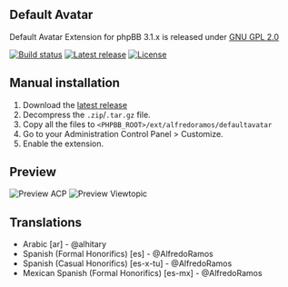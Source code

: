 ## Default Avatar

Default Avatar Extension for phpBB 3.1.x is released under [GNU GPL 2.0](https://www.gnu.org/licenses/gpl-2.0.txt)

[![Build status](https://img.shields.io/travis/AlfredoRamos/phpbb-ext-default-avatar/master.svg?style=flat-square)](https://travis-ci.org/AlfredoRamos/phpbb-ext-default-avatar) [![Latest release](https://img.shields.io/github/tag/AlfredoRamos/phpbb-ext-default-avatar.svg?style=flat-square&label=release)](https://github.com/AlfredoRamos/phpbb-ext-default-avatar/releases) [![License](https://img.shields.io/github/license/AlfredoRamos/phpbb-ext-default-avatar.svg?style=flat-square)](https://raw.githubusercontent.com/AlfredoRamos/phpbb-ext-default-avatar/master/license.txt)

## Manual installation

1. Download the [latest release](https://github.com/AlfredoRamos/phpbb-ext-default-avatar/releases)
2. Decompress the ```.zip```/```.tar.gz``` file.
3. Copy all the files to ```<PHPBB_ROOT>/ext/alfredoramos/defaultavatar```
4. Go to your Administration Control Panel > Customize.
5. Enable the extension.

## Preview

![Preview ACP](https://i.imgur.com/nzb8051.png)
![Preview Viewtopic](https://i.imgur.com/mALb9e0.png)

## Translations

- Arabic [ar] - @alhitary
- Spanish (Formal Honorifics) [es] - @AlfredoRamos
- Spanish (Casual Honorifics) [es-x-tu] - @AlfredoRamos
- Mexican Spanish (Formal Honorifics) [es-mx] - @AlfredoRamos